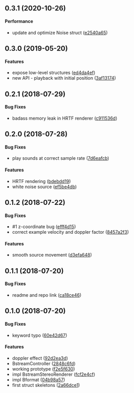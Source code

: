 <a name="0.3.1"></a>
## 0.3.1 (2020-10-26)


#### Performance

*   update and optimize Noise struct ([e2540a65](https://github.com/mbillingr/ambisonic/commit/e2540a651294e0b6d9043b61dde9b7f525f2ad41))



<a name="0.3.0"></a>
## 0.3.0 (2019-05-20)


#### Features

*   expose low-level structures ([ed4da4ef](https://github.com/mbillingr/ambisonic/commit/ed4da4ef4417f0296e339bb975a9e2e34803fa0f))
*   new API - playback with initial position ([3af13174](https://github.com/mbillingr/ambisonic/commit/3af1317424d405c0935a4fb8fdf2a69966dc4ff1))



<a name="0.2.1"></a>
## 0.2.1 (2018-07-29)


#### Bug Fixes

*   badass memory leak in HRTF renderer ([c911536d](https://github.com/mbillingr/ambisonic/commit/c911536da50f150ef2d773388cc632faa809c195))



<a name="0.2.0"></a>
## 0.2.0 (2018-07-28)


#### Bug Fixes

*   play sounds at correct sample rate ([7d6eafcb](https://github.com/mbillingr/ambisonic/commit/7d6eafcb68f08b904f6ad682bf1418ddcb2dddfe))

#### Features

*   HRTF rendering ([bdebdd19](https://github.com/mbillingr/ambisonic/commit/bdebdd198d651589bac21472a68952b099207234))
*   white noise source ([ef5be4db](https://github.com/mbillingr/ambisonic/commit/ef5be4dbadd5ad59eaea33c916978298b3388f66))



<a name="0.1.2"></a>
## 0.1.2 (2018-07-22)


#### Bug Fixes

*   #1 z-coordinate bug ([efff4d15](https://github.com/mbillingr/ambisonic/commit/efff4d15d1271c0c9e347cdc93fdbfeaf7ac199d))
*   correct example velocity and doppler factor ([8457a2f3](https://github.com/mbillingr/ambisonic/commit/8457a2f320a7ed560493ca02f9809666a64fbe13))

#### Features

*   smooth source movement ([d3efa648](https://github.com/mbillingr/ambisonic/commit/d3efa648c35532072338dbea868e305d19533855))



<a name="0.1.1"></a>
## 0.1.1 (2018-07-20)


#### Bug Fixes

*   readme and repo link ([ca18ce46](https://github.com/mbillingr/ambisonic/commit/ca18ce46297385c863c7efd7486ef8284e88d41d))



<a name="0.1.0"></a>
## 0.1.0 (2018-07-20)


#### Bug Fixes

*   keyword typo ([60e42d67](https://github.com/mbillingr/ambisonic/commit/60e42d677dd4d80515973d3627e6c75bf5b5c34a))

#### Features

*   doppler effect ([92d2ea3d](https://github.com/mbillingr/ambisonic/commit/92d2ea3da3d4e1a194d016f80e2d971d7d056ab7))
*   BstreamController ([2848c6fd](https://github.com/mbillingr/ambisonic/commit/2848c6fd535fca7d2c44adbfc839d824c8e2dcce))
*   working prototype ([f2e5f630](https://github.com/mbillingr/ambisonic/commit/f2e5f63058ce88efc3b21a47ebd082536bff2ecf))
*   impl BstreamStereoRenderer ([fcf2e4cf](https://github.com/mbillingr/ambisonic/commit/fcf2e4cf763bedc947eb9cd541d16f3556a9ed1c))
*   impl Bformat ([04b98a57](https://github.com/mbillingr/ambisonic/commit/04b98a576309e06a7ef39a6acafab9de575aaa76))
*   first struct skeletons ([2a66dce1](https://github.com/mbillingr/ambisonic/commit/2a66dce153cb9a41c7a8afd93e266e0add1c4750))



